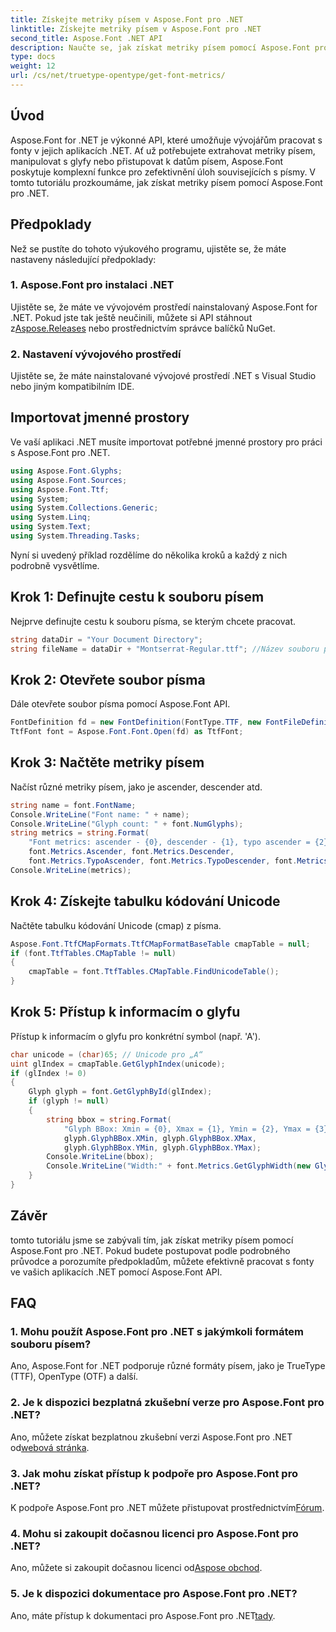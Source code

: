 ```yaml
---
title: Získejte metriky písem v Aspose.Font pro .NET
linktitle: Získejte metriky písem v Aspose.Font pro .NET
second_title: Aspose.Font .NET API
description: Naučte se, jak získat metriky písem pomocí Aspose.Font pro .NET. Podrobný průvodce s příklady kódu. Předpoklady a FAQ v ceně. #Apose #Písmo
type: docs
weight: 12
url: /cs/net/truetype-opentype/get-font-metrics/
---
```

## Úvod
Aspose.Font for .NET je výkonné API, které umožňuje vývojářům pracovat s fonty v jejich aplikacích .NET. Ať už potřebujete extrahovat metriky písem, manipulovat s glyfy nebo přistupovat k datům písem, Aspose.Font poskytuje komplexní funkce pro zefektivnění úloh souvisejících s písmy. V tomto tutoriálu prozkoumáme, jak získat metriky písem pomocí Aspose.Font pro .NET.
## Předpoklady
Než se pustíte do tohoto výukového programu, ujistěte se, že máte nastaveny následující předpoklady:
### 1. Aspose.Font pro instalaci .NET
 Ujistěte se, že máte ve vývojovém prostředí nainstalovaný Aspose.Font for .NET. Pokud jste tak ještě neučinili, můžete si API stáhnout z[Aspose.Releases](https://releases.aspose.com/font/net/) nebo prostřednictvím správce balíčků NuGet.
### 2. Nastavení vývojového prostředí
Ujistěte se, že máte nainstalované vývojové prostředí .NET s Visual Studio nebo jiným kompatibilním IDE.

## Importovat jmenné prostory
Ve vaší aplikaci .NET musíte importovat potřebné jmenné prostory pro práci s Aspose.Font pro .NET.
```csharp
using Aspose.Font.Glyphs;
using Aspose.Font.Sources;
using Aspose.Font.Ttf;
using System;
using System.Collections.Generic;
using System.Linq;
using System.Text;
using System.Threading.Tasks;
```
Nyní si uvedený příklad rozdělíme do několika kroků a každý z nich podrobně vysvětlíme.
## Krok 1: Definujte cestu k souboru písem
Nejprve definujte cestu k souboru písma, se kterým chcete pracovat.
```csharp
string dataDir = "Your Document Directory";
string fileName = dataDir + "Montserrat-Regular.ttf"; //Název souboru písma s úplnou cestou
```
## Krok 2: Otevřete soubor písma
Dále otevřete soubor písma pomocí Aspose.Font API.
```csharp
FontDefinition fd = new FontDefinition(FontType.TTF, new FontFileDefinition("ttf", new FileSystemStreamSource(fileName)));
TtfFont font = Aspose.Font.Font.Open(fd) as TtfFont;
```
## Krok 3: Načtěte metriky písem
Načíst různé metriky písem, jako je ascender, descender atd.
```csharp
string name = font.FontName;
Console.WriteLine("Font name: " + name);
Console.WriteLine("Glyph count: " + font.NumGlyphs);
string metrics = string.Format(
    "Font metrics: ascender - {0}, descender - {1}, typo ascender = {2}, typo descender = {3}, UnitsPerEm = {4}",
    font.Metrics.Ascender, font.Metrics.Descender,
    font.Metrics.TypoAscender, font.Metrics.TypoDescender, font.Metrics.UnitsPerEM);
Console.WriteLine(metrics);
```
## Krok 4: Získejte tabulku kódování Unicode
Načtěte tabulku kódování Unicode (cmap) z písma.
```csharp
Aspose.Font.TtfCMapFormats.TtfCMapFormatBaseTable cmapTable = null;
if (font.TtfTables.CMapTable != null)
{
    cmapTable = font.TtfTables.CMapTable.FindUnicodeTable();
}
```
## Krok 5: Přístup k informacím o glyfu
Přístup k informacím o glyfu pro konkrétní symbol (např. 'A').
```csharp
char unicode = (char)65; // Unicode pro „A“
uint glIndex = cmapTable.GetGlyphIndex(unicode);
if (glIndex != 0)
{
    Glyph glyph = font.GetGlyphById(glIndex);
    if (glyph != null)
    {
        string bbox = string.Format(
            "Glyph BBox: Xmin = {0}, Xmax = {1}, Ymin = {2}, Ymax = {3}",
            glyph.GlyphBBox.XMin, glyph.GlyphBBox.XMax,
            glyph.GlyphBBox.YMin, glyph.GlyphBBox.YMax);
        Console.WriteLine(bbox);
        Console.WriteLine("Width:" + font.Metrics.GetGlyphWidth(new GlyphUInt32Id(glIndex)));
    }
}
```
## Závěr
tomto tutoriálu jsme se zabývali tím, jak získat metriky písem pomocí Aspose.Font pro .NET. Pokud budete postupovat podle podrobného průvodce a porozumíte předpokladům, můžete efektivně pracovat s fonty ve vašich aplikacích .NET pomocí Aspose.Font API.
## FAQ
### 1. Mohu použít Aspose.Font pro .NET s jakýmkoli formátem souboru písem?
Ano, Aspose.Font for .NET podporuje různé formáty písem, jako je TrueType (TTF), OpenType (OTF) a další.
### 2. Je k dispozici bezplatná zkušební verze pro Aspose.Font pro .NET?
 Ano, můžete získat bezplatnou zkušební verzi Aspose.Font pro .NET od[webová stránka](https://releases.aspose.com/).
### 3. Jak mohu získat přístup k podpoře pro Aspose.Font pro .NET?
 K podpoře Aspose.Font pro .NET můžete přistupovat prostřednictvím[Fórum](https://forum.aspose.com/c/font/41).
### 4. Mohu si zakoupit dočasnou licenci pro Aspose.Font pro .NET?
 Ano, můžete si zakoupit dočasnou licenci od[Aspose obchod](https://purchase.aspose.com/temporary-license/).
### 5. Je k dispozici dokumentace pro Aspose.Font pro .NET?
 Ano, máte přístup k dokumentaci pro Aspose.Font pro .NET[tady](https://reference.aspose.com/font/net/).